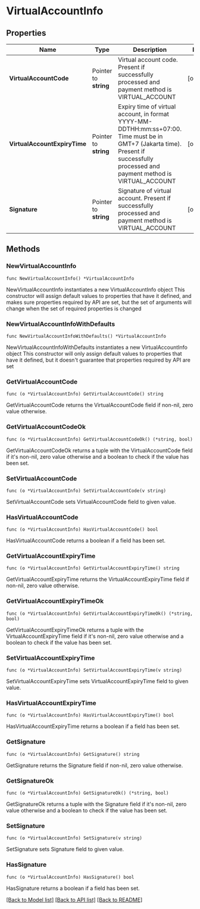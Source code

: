 # VirtualAccountInfo

## Properties

Name | Type | Description | Notes
------------ | ------------- | ------------- | -------------
**VirtualAccountCode** | Pointer to **string** | Virtual account code. Present if successfully processed and payment method is VIRTUAL_ACCOUNT | [optional] 
**VirtualAccountExpiryTime** | Pointer to **string** | Expiry time of virtual account, in format YYYY-MM-DDTHH:mm:ss+07:00. Time must be in GMT+7 (Jakarta time). Present if successfully processed and payment method is VIRTUAL_ACCOUNT | [optional] 
**Signature** | Pointer to **string** | Signature of virtual account. Present if successfully processed and payment method is VIRTUAL_ACCOUNT | [optional] 

## Methods

### NewVirtualAccountInfo

`func NewVirtualAccountInfo() *VirtualAccountInfo`

NewVirtualAccountInfo instantiates a new VirtualAccountInfo object
This constructor will assign default values to properties that have it defined,
and makes sure properties required by API are set, but the set of arguments
will change when the set of required properties is changed

### NewVirtualAccountInfoWithDefaults

`func NewVirtualAccountInfoWithDefaults() *VirtualAccountInfo`

NewVirtualAccountInfoWithDefaults instantiates a new VirtualAccountInfo object
This constructor will only assign default values to properties that have it defined,
but it doesn't guarantee that properties required by API are set

### GetVirtualAccountCode

`func (o *VirtualAccountInfo) GetVirtualAccountCode() string`

GetVirtualAccountCode returns the VirtualAccountCode field if non-nil, zero value otherwise.

### GetVirtualAccountCodeOk

`func (o *VirtualAccountInfo) GetVirtualAccountCodeOk() (*string, bool)`

GetVirtualAccountCodeOk returns a tuple with the VirtualAccountCode field if it's non-nil, zero value otherwise
and a boolean to check if the value has been set.

### SetVirtualAccountCode

`func (o *VirtualAccountInfo) SetVirtualAccountCode(v string)`

SetVirtualAccountCode sets VirtualAccountCode field to given value.

### HasVirtualAccountCode

`func (o *VirtualAccountInfo) HasVirtualAccountCode() bool`

HasVirtualAccountCode returns a boolean if a field has been set.

### GetVirtualAccountExpiryTime

`func (o *VirtualAccountInfo) GetVirtualAccountExpiryTime() string`

GetVirtualAccountExpiryTime returns the VirtualAccountExpiryTime field if non-nil, zero value otherwise.

### GetVirtualAccountExpiryTimeOk

`func (o *VirtualAccountInfo) GetVirtualAccountExpiryTimeOk() (*string, bool)`

GetVirtualAccountExpiryTimeOk returns a tuple with the VirtualAccountExpiryTime field if it's non-nil, zero value otherwise
and a boolean to check if the value has been set.

### SetVirtualAccountExpiryTime

`func (o *VirtualAccountInfo) SetVirtualAccountExpiryTime(v string)`

SetVirtualAccountExpiryTime sets VirtualAccountExpiryTime field to given value.

### HasVirtualAccountExpiryTime

`func (o *VirtualAccountInfo) HasVirtualAccountExpiryTime() bool`

HasVirtualAccountExpiryTime returns a boolean if a field has been set.

### GetSignature

`func (o *VirtualAccountInfo) GetSignature() string`

GetSignature returns the Signature field if non-nil, zero value otherwise.

### GetSignatureOk

`func (o *VirtualAccountInfo) GetSignatureOk() (*string, bool)`

GetSignatureOk returns a tuple with the Signature field if it's non-nil, zero value otherwise
and a boolean to check if the value has been set.

### SetSignature

`func (o *VirtualAccountInfo) SetSignature(v string)`

SetSignature sets Signature field to given value.

### HasSignature

`func (o *VirtualAccountInfo) HasSignature() bool`

HasSignature returns a boolean if a field has been set.


[[Back to Model list]](../README.md#documentation-for-models) [[Back to API list]](../README.md#documentation-for-api-endpoints) [[Back to README]](../README.md)


